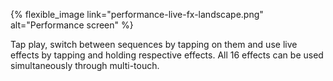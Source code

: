 ---
---

{% flexible_image link="performance-live-fx-landscape.png" alt="Performance screen" %}

Tap play, switch between sequences by tapping on them and use live effects by tapping and holding respective effects. All 16 effects can be used simultaneously through multi-touch.